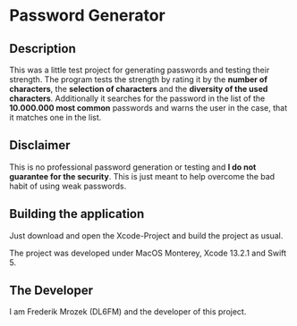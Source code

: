 #  Password Generator

## Description

This was a little test project for generating passwords and testing their strength. The program tests the strength by rating it by the **number of characters**, the **selection of characters** and the **diversity of the used characters**. Additionally it searches for the password in the list of the **10.000.000 most common** passwords and warns the user in the case, that it matches one in the list.

## Disclaimer

This is no professional password generation or testing and **I do not guarantee for the security**. This is just meant to help overcome the bad habit of using weak passwords.

## Building the application

Just download and open the Xcode-Project and build the project as usual.

The project was developed under MacOS Monterey, Xcode 13.2.1 and Swift 5.

## The Developer

I am Frederik Mrozek (DL6FM) and the developer of this project.
